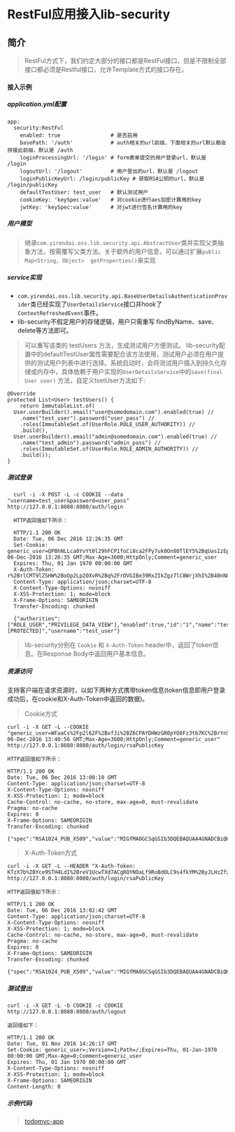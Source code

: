 # RestFul应用接入lib-security

## 简介
> RestFul方式下，我们约定大部分的接口都是RestFul接口，但是不限制全部接口都必须是Restful接口，允许Template方式的接口存在。

#### 接入示例
##### application.yml配置

    app:
      security:RestFul
        enabled: true                # 是否启用
        basePath: '/auth'            # auth相关的url前缀，下面相关的url默认都会拼接此前缀，默认是 /auth
        loginProcessingUrl: '/login' # form表单提交的用户登录url，默认是 /login
        logoutUrl: '/logout'         # 用户登出的url，默认是 /logout
        loginPublicKeyUrl: /login/publicKey # 获取RSA公钥的url，默认是 /login/publicKey
        defaultTestUser: test_user   # 默认测试用户
        cookieKey: 'keySpec:value'   # 对cookie进行aes加密计算用的key
        jwtKey: 'keySpec:value'      # 对jwt进行签名计算用的key

##### 用户模型
> 继承`com.yirendai.oss.lib.security.api.AbstractUser`类并实现父类抽象方法，按需覆写父类方法。关于额外的用户信息，可以通过扩展`public Map<String, Object> 
getProperties()`来实现 
  
##### service实现
+ `com.yirendai.oss.lib.security.api.BaseUserDetailsAuthenticationProvider`类已经实现了`UserDetailsService`接口并hook了`ContextRefreshedEvent`事件。
+ lib-security不假定用户的存储逻辑，用户只需重写 findByName、save、delete等方法即可。
	
> 可以重写该类的 testUsers 方法，生成测试用户方便测试。
> lib-security配置中的defaultTestUser属性需要配合该方法使用，测试用户必须在用户提供的测试用户列表中进行选择。系统启动时，会将测试用户插入到持久化存储或内存中，具体依赖于用户实现的`UserDetailsService`中的`save(final User user)` 方法，自定义tsetUser方法如下:  
    
    @Override
    protected List<User> testUsers() {
        return ImmutableList.of(
      User.userBuilder().email("user@somedomain.com").enabled(true) //
        .name("test_user").password("user_pass") //
        .roles(ImmutableSet.of(UserRole.ROLE_USER_AUTHORITY)) //
        .build(),
      User.userBuilder().email("admin@somedomain.com").enabled(true) //
        .name("test_admin").password("admin_pass") //
        .roles(ImmutableSet.of(UserRole.ROLE_ADMIN_AUTHORITY)) //
        .build());
    }
    
##### 测试登录
  
    
	  curl -i -X POST -L -c COOKIE --data "username=test_user&password=user_pass" http://127.0.0.1:8080:8080/auth/login
	  
	  HTTP返回值如下所示：    
	  
	  HTTP/1.1 200 OK
	  Date: Tue, 06 Dec 2016 12:26:35 GMT
	  Set-Cookie: generic_user=QPBhNLLca0YvYt0l29hFCP1foCi8ca2FPy7uk0On80TlEY5%2BqUasIzEp6rjc7crxahUJIdbGig9f66iyf2WbpVGTxFwY44hA04Gz6Z4M77P9fhNYyYx7XrUh8BC1J8l%2Fx0FIcxaQ5ASwNB%2FVSu00xJh8%2BizCYvdXBumKckzrclXrEvDlvhkAZzo4jWgm%2BsrbpUDA13S1GzfspG9fOzMBaZ7ais2NsHq%2FWL49NOzMcHXxJKruHeK7jIUk%2B1KNv5RpDZ%2BKtBAWysWKjvgTG%2B3xgbGRjWArCQZwi2YK2AY1Pj6MDeRfdEsdUwY%2F%2B3GejqWAdhYIvQMKJFEZ4KDzJXeX5wqYuYC%2FkwxnVG1hCrIQr7IUoOkXGUMRXoAvtMRKVTLD2creOLCbvDM3ig2%2F3VxYBxyCG0nrwHpkzmDe33E0JpQb1v0hxvYhnC7yRAQwUIYiiVoGRKaK9dAuYtAJIDKDM33R3%2FbZkpN%2Bt7on5%2FEDFwh3qkWVif3F0Iy%2FquyAsQKm2QZ7v5Iiod9EVwEcK3hy%2FoXr6Z874Zg%2B8vtr9EZ4QvYucxHren1apojB0NFCxIuUBvIEX0dZd4qNQsITFWi4JR51FBMfy7LXOY%2BqspfSZzLQKWkg%2BBQEtVaaXh1hcDfcc8YKau5AHN69Z8pKjm%2Bl%2BWi%2Fx2q5dz2sYoJ9%2FZLn1HymgjefyyoQspvKaK3vOxIWd%2FvJa5EsfknAoIMKDrTN3A1TuNK%2B5EZz8UprSikJt1N6xV0FY3aoOQjyKhxkaQ%2BZmNj27bjc6X1f%2BbuIBmV85%2BuN3ZhINcDV9hSfqdJqu06aOuUGq8icuL14h6leyugrBsPF2kbiLppy%2Fj27Srdag5xfx6J%2BJtaKwVc1IWuTy63fWMhc%2Bk%2Fzuks6wd594OEU;Version=1;Path=/;Expires=Tue, 06-Dec-2016 13:26:35 GMT;Max-Age=3600;HttpOnly;Comment=generic_user
	  Expires: Thu, 01 Jan 1970 00:00:00 GMT
	  X-Auth-Token: r%2BrlCMT9lZSHW%2BoOp2Lp2OXvR%2Bq%2FrOVGIBe39RxZIkZgz7lC8WrjXhI%2B40nN89W2aB0JZO4X7sT0%2BWxo6Aglv%2FqyvwjUYB8Q2SCLqqx%2BmpaoOXBXLbwQQqdG7EBGc8MPl%2BkWR4g69pZEFurtMUEOSYu9dEXpKN2yVyFGo9EcX1kE9YfKvNTBrSyS1S2Vh0l1SFtwKVBFUJ5XQSrX%2FoSn0syaIAw8dPPetDHns9s0AfYyqStbcH5uOlr3QVTsN%2Fx4jS0%2F9%2FlK9tIvBFQCdhqcNsmgZXTqM36Zxw2Y4sV6Ri6u22c2Hk6Y4jPWVcs%2F3KfLzQmD4b1zK2U2yxYQ6gqEeDBdDzyke9ozqRJuelT%2BK7G28zbANXRr91q%2FgGlG3AkUYo7Ak%2FBhq88O8z799iDfmHxca1Jfb8jKy1qGJn77jwIKxYpZzEpZNm1T%2BkWpMe0lRvqZ2eHg7VYFKWiHgPQleNwdosxbmOrbZqtEejNVutrgVN%2Fm1JytPnTldZzueyexIw2MrFDZvZSrRuzt0CMWoCA9nlriTaUksILZjFuJeeGjGHhzQXI1X3xPhet6qk8pkrj4BNiHKZyiAcOw6mtyeLiKuyVoWWMbBN3mJsU7LWpj3Kg18%2Bu%2BcF%2F%2BbPH%2BDiz%2BPrnhyYEeHOeavN8uOkvQU%2Fws12VSkY8zC9SlS3RIfZSh2RYoVFXScQgDXjPYxFCJjULEV5ARfqmqEyOXNm%2Fp2YnEG3H%2F4EQ8nJMTDJlD7UjK%2FVxRSgTzlFyNSVTkRuDV9mSXyVlpdxStMgCbCcVYOKDKA5MI%2Fhtk7kB%2BsBjXjXE2cPGt3%2B9A2%2FKOj%2BL8pkFR%2BO8vDxTFuP4f4Wy%2BZvb6G4iHnwBF1kSnnEHVCPDjsvJKvvDYg7eGGAWCcNMDi9JL
	  Content-Type: application/json;charset=UTF-8
	  X-Content-Type-Options: nosniff
	  X-XSS-Protection: 1; mode=block
	  X-Frame-Options: SAMEORIGIN
	  Transfer-Encoding: chunked
	  
	  {"authorities":["ROLE_USER","PRIVILEGE_DATA_VIEW"],"enabled":true,"id":"1","name":"test_user","password":"[PROTECTED]","username":"test_user"}
    
  
> lib-security分别在 `Cookie` 和 `X-Auth-Token` header中，返回了token信息。在Response Body中返回用户基本信息。
  
##### 资源访问
  
支持客户端在请求资源时，以如下两种方式携带token信息(token信息即用户登录成功后，在cookie和X-Auth-Token中返回的数据)。  
> Cookie方式
    
	curl -i -X GET -L --COOKIE "generic_user=WFaaCs%2Fp2l62F%2BxfJi%2BZ6CPAYDHWzGR0pYO8Fz3tb7KC%2BrYn5bMd9SEUAeWRxC3XcKBqwhulTmNaiO4lnTz0L9mS49SaNbY6P3f0ApVXcIJASqTberscebJbm%2BLixkkHXWUsBt5Hwlm8ibmYynvm9j9ukWe2DzL%2Fy38EI5Aoa3KxQ1Izti2E3nolmhUNz4Nxfc4xu3JB2RXsjhvICOiCo1hTa1LxgKnORe8BsHmqFFV8C9LCCyiQOH%2FMH2dSUKK1bjDLcPjfu4D4f2ZcadghhOjJ0DAh51wrUoi0vo8gwj86XpKg0UZOEHfMdAZYpeW%2FC9ly1zG8th29hDlBfTK9iOkvgOVP4NDY0X%2BmJtbZjDlaB79jaDzACUiMndFWsdIMxFC1Lo09U9QYhcSarO6zJPR2Af1teu%2BScb8m51gmeNo%2FLnJfu2gf867ndfzE4cC5KWlwD9OlVWcF%2FEm0tiLQtM1SRs7HNxn7Q4t0jZOHeCuIPr9POhuK6WT0%2Fy3csvG%2BLLrr6AluFfQWHa0nlKhKopv5x%2BFhrwFZM5xfJfxsIsT%2FH%2FAHBTcNRogI5P4pGx5Es6WyTNi%2BhICan%2BjAXFMmSSWsaMlS2eel4B3%2BPJF5ERafLFJm%2FkXQRx9bKgKGQ%2BquE%2FPiDb2ugocC5EdQBaK1SBTwlFWH6B5tl1QQgEPHMZS2B8QK4s0DfnmV3gnm0RtFEQ6e49%2FdvGBe1LJc8tJ1pDy%2FmOTV%2F%2F7v4VkleGQnBhH%2FTURwFHmn%2B4Eu82k%2BvfYryLG6fuMIBwmRwB8BW5ELaoaEu9urQR%2FG6A8i0gkkPyuuJMpLOFZIIsz51wx6mgVzP1CZ0SYObBseIj9tMKtiZJP6DfvTmxtCHuo0ktlCvW%2FoP1vi0dfoELS9qYbWzZu0;Version=1;Path=/;Expires=Tue, 06-Dec-2016 13:40:56 GMT;Max-Age=3600;HttpOnly;Comment=generic_user" http://127.0.0.1:8080:8080/auth/login/rsaPublicKey
	  
	HTTP返回值如下所示：  
	  
	HTTP/1.1 200 OK
	Date: Tue, 06 Dec 2016 13:00:10 GMT
	Content-Type: application/json;charset=UTF-8
	X-Content-Type-Options: nosniff
	X-XSS-Protection: 1; mode=block
	Cache-Control: no-cache, no-store, max-age=0, must-revalidate
	Pragma: no-cache
	Expires: 0
	X-Frame-Options: SAMEORIGIN
	Transfer-Encoding: chunked
	  
	{"spec":"RSA1024_PUB_X509","value":"MIGfMA0GCSqGSIb3DQEBAQUAA4GNADCBiQKBgQCRXunHa+5hw+L39UZoIFhPwPR9gBvdlEvlXAH4biP+GNb8OH77OjMsfjfs3dXs3QqwXMajJUKZFpX1v+w/ilZ9muvty4/wfQlx5qy305Ui6mRqpIQKKxkwgAS+LTVCh+AeFWfB9G/OVA/khp73VQ3/IPoqgcPG+e/RD/kdFwTozwIDAQAB","present":true}
      
> X-Auth-Token方式

 	curl -i -X GET -L --HEADER "X-Auth-Token: KTzX7b%2BYce9STH4LdI%2BreV1UcwTXd7ACgROYNOaLf9RoBdOLC9s4fkYM%2ByJLHzZfzjUUoWbpbwGS6%2Ft8yLJpXgin7BGAgGaMTXoi%2B7%2BM8ue4rcWecgssIuzxftn%2BTvniprnYiEGqt3rfG0lqTSptkR6PZ%2F3laPkMsFSm6clDi4vQ4uYUSfkUwhC7EFLSERD9aa%2B1kjJDpXiuQVx9f37qSa%2FtT7OTcoVIwXy%2FQCcx6D4m7Ksdu7G0p%2FF7vyhXqcZ0fQNL%2FeCM9bH%2F%2FOzpPo0ryaa7EcYhVHpw2XLV%2FC6uxgrrwrx488%2BgSYqcVhHiFSdRFUii8m7eH0pPtW%2FNvuJl067FhT5QU5k%2BH%2F4vxUrqcdXEgThXxzmmIWOP0mYVLHM9TuXgOSdEjxUi9Dp4AsDIHe1%2FbQIvEYXJSVIFAv1g7iU31YSLBdyQXcMMjW1LFd2UOeu6EmigGKUJUQpES4KN4eKsN9RZYzGxQZr1LZQFksSyUY%2Fz6gtKS%2Ff3Ux7T9VrU1TfbI6XDV8%2Bi1pC%2Bm601eb6Vb1jx9QIboIGypVIE1FRVDaKNMw6TtPTZ1LhulipgrmfI8NZw23EwsE8v8Mywm3rWxHdh9waDhIfPAfBUODIUWXAjuACP1estvWF7st8SdQ%2B26gxPQ%2FZzbc%2B5hvBDuBLrUtRXZcIM6H65tkU3LRmaCxJ7JHROxzqFvTsk0Gk57oCVk7t%2BTKU2xA2z8SdDu1nmiU1rjqydv0uz8iANg%2FdRPRUqH8VHhoo28YeNrGUzl%2FvoF7nwGHIvgM%2BxxbC3c4VW%2B3422bq22%2B6B3kkeJVPtCUo0NhZWffssM4lAohrYA0Jzx4fpPD5Y00qf6%2By%2FDNDFsOO9kIU5LSMU4Lfn1VzfR%2BnpO77HHmfjRYKT2Grk" http://127.0.0.1:8080:8080/auth/login/rsaPublicKey
	  
	HTTP返回值如下所示：
	  
	HTTP/1.1 200 OK
	Date: Tue, 06 Dec 2016 13:02:42 GMT
	Content-Type: application/json;charset=UTF-8
	X-Content-Type-Options: nosniff
	X-XSS-Protection: 1; mode=block
	Cache-Control: no-cache, no-store, max-age=0, must-revalidate
	Pragma: no-cache
	Expires: 0
	X-Frame-Options: SAMEORIGIN
	Transfer-Encoding: chunked
	  
	{"spec":"RSA1024_PUB_X509","value":"MIGfMA0GCSqGSIb3DQEBAQUAA4GNADCBiQKBgQCRXunHa+5hw+L39UZoIFhPwPR9gBvdlEvlXAH4biP+GNb8OH77OjMsfjfs3dXs3QqwXMajJUKZFpX1v+w/ilZ9muvty4/wfQlx5qy305Ui6mRqpIQKKxkwgAS+LTVCh+AeFWfB9G/OVA/khp73VQ3/IPoqgcPG+e/RD/kdFwTozwIDAQAB","present":true}
  
##### 测试登出
  
	curl -i -X GET -L -b COOKIE -c COOKIE http://127.0.0.1:8080:8080/auth/logout
	  
	返回值如下：
	  
	HTTP/1.1 200 OK
	Date: Tue, 01 Nov 2016 14:26:17 GMT
	Set-Cookie: generic_user=;Version=1;Path=/;Expires=Thu, 01-Jan-1970 00:00:00 GMT;Max-Age=0;Comment=generic_user
	Expires: Thu, 01 Jan 1970 00:00:00 GMT
	X-Content-Type-Options: nosniff
	X-XSS-Protection: 1; mode=block
	X-Frame-Options: SAMEORIGIN
	Content-Length: 0
    
##### 示例代码
> [todomvc-app](https://github.com/Yirendai/oss-samples/tree/develop/oss-todomvc/oss-todomvc-app)
